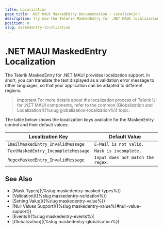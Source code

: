 ```yaml
---
title: Localization
page_title: .NET MAUI MaskedEntry Documentation - Localization
description: Try now the Telerik MaskedEntry for .NET MAUI localizarion options to apply different text for the validation error message when device cultrure is changed.
position: 8
slug: maskedentry-localization
---
```


# .NET MAUI MaskedEntry Localization

The Telerik MaskedEntry for .NET MAUI provides localization support. In short, you can translate the text displayed as a validation error message to other languages, so that your application can be adapted to different regions.

>important For more details about the localization process of Telerik UI for .NET MAUI components, refer to the common [Globalization and Localization]({%slug globalization-localization%}) topic.

The table below shows the localization keys available for the MaskedEntry control and their default values:

| Localization Key | Default Value |
| ----------------- | ------------- |
| `EmailMaskedEntry_InvalidMessage`  | `E-Mail is not valid.` |
| `TextMaskedEntry_IncompleteMessage` | `Mask is incomplete.` |
| `RegexMaskedEntry_InvalidMessage` | `Input does not match the regex.` |

## See Also

- [Mask Types]({%slug maskedentry-masked-types%})
- [Validation]({%slug maskedentry-validation%})
- [Setting Value]({%slug maskedentry-value%})
- [Null Values Support]({%slug maskedentry-value%}#null-value-support})
- [Events]({%slug maskedentry-events%})
- [Globalization]({%slug maskedentry-globalization%})

